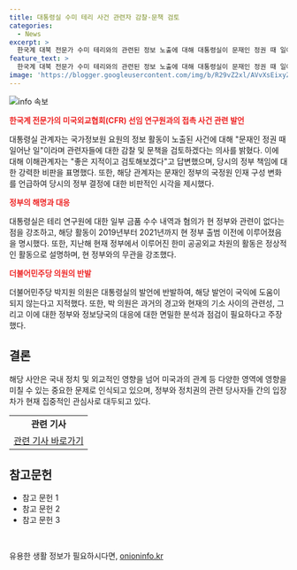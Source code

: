```yaml
---
title: 대통령실 수미 테리 사건 관련자 감찰·문책 검토
categories:
  - News
excerpt: >
  한국계 대북 전문가 수미 테리와의 관련된 정보 노출에 대해 대통령실이 문재인 정권 때 일어난 일이라며 관련자들에 대한 감찰과 문책을 검토한다고 밝혔다. 이에 대해 대통령실은 관련자들이 현재 정부와 무관하며, 기소 내용이 한미 관계에 큰 영향을 미치지 않을 것이라고 설명했다. 반면, 전 국정원장인 박 의원은 이를 국익에 도움이 되지 않는 행동으로 비판하고, FBI의 경고를 왜 이 시점에서 대응하지 않았는지 면밀히 분석할 필요가 있다고 지적했다.
feature_text: >
  한국계 대북 전문가 수미 테리와의 관련된 정보 노출에 대해 대통령실이 문재인 정권 때 일어난 일이라며 관련자들에 대한 감찰과 문책을 검토한다고 밝혔다. 이에 대해 대통령실은 관련자들이 현재 정부와 무관하며, 기소 내용이 한미 관계에 큰 영향을 미치지 않을 것이라고 설명했다. 반면, 전 국정원장인 박 의원은 이를 국익에 도움이 되지 않는 행동으로 비판하고, FBI의 경고를 왜 이 시점에서 대응하지 않았는지 면밀히 분석할 필요가 있다고 지적했다.
image: 'https://blogger.googleusercontent.com/img/b/R29vZ2xl/AVvXsEixyZcFfHzMRdzZMjFBmAUKJYCLCGyLL1o632UiGVXcaFdKo_bkvkuCioo0uUKlGfBVcT3P84aROyZIXSBEx3Aw5nCQ3pTgDom1WDC4m8eifvWiAmWEEVb4x6G_l8C0QH225ldMjyaFvpxGEBGNO37VmDTDMHGhJPq73UglMfDca1-0aw/s1600/blogspot.png'
---
```


<p><img src="https://blogger.googleusercontent.com/img/b/R29vZ2xl/AVvXsEixyZcFfHzMRdzZMjFBmAUKJYCLCGyLL1o632UiGVXcaFdKo_bkvkuCioo0uUKlGfBVcT3P84aROyZIXSBEx3Aw5nCQ3pTgDom1WDC4m8eifvWiAmWEEVb4x6G_l8C0QH225ldMjyaFvpxGEBGNO37VmDTDMHGhJPq73UglMfDca1-0aw/s1600/blogspot.png" alt="info 속보" /></p>

<p><b><span style="color: #ee2323;">한국계 전문가의 미국외교협회(CFR) 선임 연구원과의 접촉 사건 관련 발언</span></b></p>

<p data-ke-size="size16">대통령실 관계자는 국가정보원 요원의 정보 활동이 노출된 사건에 대해 "문재인 정권 때 일어난 일"이라며 관련자들에 대한 감찰 및 문책을 검토하겠다는 의사를 밝혔다. 이에 대해 이해관계자는 "좋은 지적이고 검토해보겠다"고 답변했으며, 당시의 정부 책임에 대한 강력한 비판을 표명했다. 또한, 해당 관계자는 문재인 정부의 국정원 인재 구성 변화를 언급하여 당시의 정부 결정에 대한 비판적인 시각을 제시했다.</p>

<p><b><span style="color: #ee2323;">정부의 해명과 대응</span></b></p>

<p data-ke-size="size16">대통령실은 테리 연구원에 대한 일부 금품 수수 내역과 혐의가 현 정부와 관련이 없다는 점을 강조하고, 해당 활동이 2019년부터 2021년까지 현 정부 출범 이전에 이루어졌음을 명시했다. 또한, 지난해 현재 정부에서 이루어진 한미 공공외교 차원의 활동은 정상적인 활동으로 설명하며, 현 정부와의 무관을 강조했다.</p>

<p><b><span style="color: #ee2323;">더불어민주당 의원의 반발</span></b></p>

<p data-ke-size="size16">더불어민주당 박지원 의원은 대통령실의 발언에 반발하여, 해당 발언이 국익에 도움이 되지 않는다고 지적했다. 또한, 박 의원은 과거의 경고와 현재의 기소 사이의 관련성, 그리고 이에 대한 정부와 정보당국의 대응에 대한 면밀한 분석과 점검이 필요하다고 주장했다.</p>

<h2 data-ke-size="size26">결론</h2>

<p data-ke-size="size16">해당 사안은 국내 정치 및 외교적인 영향을 넘어 미국과의 관계 등 다양한 영역에 영향을 미칠 수 있는 중요한 문제로 인식되고 있으며, 정부와 정치권의 관련 당사자들 간의 입장차가 현재 집중적인 관심사로 대두되고 있다.</p>

<table>
    <tbody>
        <tr>
            <td style="text-align: center; height: 17px;"><b>관련 기사</b></td>
        </tr>
        <tr>
            <td style="text-align: center; height: 17px;"><a href="https://www.examplelink.com">관련 기사 바로가기</a></td>
        </tr>
    </tbody>
</table>

<h2 data-ke-size="size26">참고문헌</h2>

<ul>
    <li>참고 문헌 1</li>
    <li>참고 문헌 2</li>
    <li>참고 문헌 3</li>
</ul>

<p data-ke-size="size16">&nbsp;</p>
유용한 생활 정보가 필요하시다면, <a href="https://onioninfo.kr" rel="dofollow">onioninfo.kr</a>


